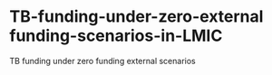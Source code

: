 # TB-funding-under-zero-external funding-scenarios-in-LMIC
TB funding under zero funding external scenarios 
